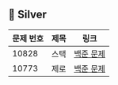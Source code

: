 ## 📘 Silver

| 문제 번호 | 제목 | 링크                                               |
| --------- | ---- | -------------------------------------------------- |
| 10828     | 스택 | [백준 문제](https://www.acmicpc.net/problem/10828) |
| 10773     | 제로 | [백준 문제](https://www.acmicpc.net/problem/10773) |

